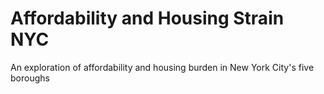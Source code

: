 # Affordability and Housing Strain NYC
An exploration of affordability and housing burden in New York City's five boroughs


